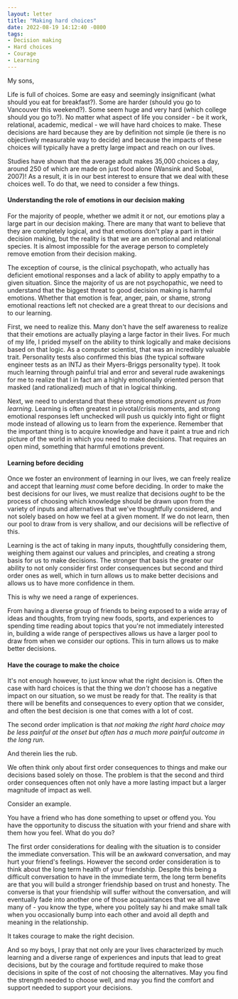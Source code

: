 ```yaml
---
layout: letter
title: "Making hard choices"
date: 2022-08-19 14:12:40 -0800
tags:
- Decision making
- Hard choices
- Courage
- Learning
---
```

My sons,

Life is full of choices. Some are easy and seemingly insignificant (what should you eat for breakfast?). Some are harder (should you go to Vancouver this weekend?). Some seem huge and very hard (which college should you go to?). No matter what aspect of life you consider - be it work, relational, academic, medical - we will have hard choices to make. These decisions are hard because they are by definition not simple (ie there is no objectively measurable way to decide) and because the impacts of these choices will typically have a pretty large impact and reach on our lives.

Studies have shown that the average adult makes 35,000 choices a day, around 250 of which are made on just food alone (Wansink and Sobal, 2007)! As a result, it is in our best interest to ensure that we deal with these choices well. To do that, we need to consider a few things.

#### Understanding the role of emotions in our decision making
For the majority of people, whether we admit it or not, our emotions play a large part in our decision making. There are many that want to believe that they are completely logical, and that emotions don't play a part in their decision making, but the reality is that we are an emotional and relational species. It is almost impossible for the average person to completely remove emotion from their decision making.

The exception of course, is the clinical psychopath, who actually has deficient emotional responses and a lack of ability to apply empathy to a given situation. Since the majority of us are not psychopathic, we need to understand that the biggest threat to good decision making is harmful emotions. Whether that emotion is fear, anger, pain, or shame, strong emotional reactions left not checked are a great threat to our decisions and to our learning.

First, we need to realize this. Many don't have the self awareness to realize that their emotions are actually playing a large factor in their lives. For much of my life, I prided myself on the ability to think logically and make decisions based on that logic. As a computer scientist, that was an incredibly valuable trait. Personality tests also confirmed this bias (the typical software engineer tests as an INTJ as their Myers-Briggs personality type). It took much learning through painful trial and error and several rude awakenings for me to realize that I in fact am a highly emotionally oriented person that masked (and rationalized) much of that in logical thinking.

Next, we need to understand that these strong emotions *prevent us from learning*. Learning is often greatest in pivotal/crisis moments, and strong emotional responses left unchecked will push us quickly into fight or flight mode instead of allowing us to learn from the experience. Remember that the important thing is to acquire knowledge and have it paint a true and rich picture of the world in which you need to make decisions. That requires an open mind, something that harmful emotions prevent.

#### Learning before deciding
Once we foster an environment of learning in our lives, we can freely realize and accept that learning *must* come before deciding. In order to make the best decisions for our lives, we must realize that decisions *ought* to be the process of choosing which knowledge should be drawn upon from the variety of inputs and alternatives that we've thoughtfully considered, and not solely based on how we feel at a given moment. If we do not learn, then our pool to draw from is very shallow, and our decisions will be reflective of this.

Learning is the act of taking in many inputs, thoughtfully considering them, weighing them against our values and principles, and creating a strong basis for us to make decisions. The stronger that basis the greater our ability to not only consider first order consequences but second and third order ones as well, which in turn allows us to make better decisions and allows us to have more confidence in them.

This is why we need a range of experiences.

From having a diverse group of friends to being exposed to a wide array of ideas and thoughts, from trying new foods, sports, and experiences to spending time reading about topics that you're not immediately interested in, building a wide range of perspectives allows us have a larger pool to draw from when we consider our options. This in turn allows us to make better decisions.

#### Have the courage to make the choice
It's not enough however, to just know what the right decision is. Often the case with hard choices is that the thing we *don't* choose has a negative impact on our situation, so we must be ready for that. The reality is that there will be benefits and consequences to every option that we consider, and often the best decision is one that comes with a lot of cost.

The second order implication is that *not making the right hard choice may be less painful at the onset but often has a much more painful outcome in the long run*.

And therein lies the rub.

We often think only about first order consequences to things and make our decisions based solely on those. The problem is that the second and third order consequences often not only have a more lasting impact but a larger magnitude of impact as well.

Consider an example.

You have a friend who has done something to upset or offend you. You have the opportunity to discuss the situation with your friend and share with them how you feel. What do you do?

The first order considerations for dealing with the situation is to consider the immediate conversation. This will be an awkward conversation, and may hurt your friend's feelings. However the second order consideration is to think about the long term health of your friendship. Despite this being a difficult conversation to have in the immediate term, the long term benefits are that you will build a stronger friendship based on trust and honesty. The converse is that your friendship will suffer without the conversation, and will eventually fade into another one of those acquaintances that we all have many of - you know the type, where you politely say hi and make small talk when you occasionally bump into each other and avoid all depth and meaning in the relationship.

It takes courage to make the right decision.

And so my boys, I pray that not only are your lives characterized by much learning and a diverse range of experiences and inputs that lead to great decisions, but by the courage and fortitude required to make those decisions in spite of the cost of not choosing the alternatives. May you find the strength needed to choose well, and may you find the comfort and support needed to support your decisions.
